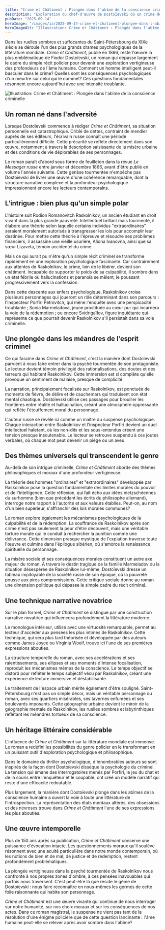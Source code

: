 ```yaml
---
title: "Crime et Châtiment : Plongée dans l'abîme de la conscience criminelle"
description: "Exploration du chef-d'œuvre de Dostoïevski où un crime devient le châtiment d'un esprit torturé, entre thriller psychologique et quête de rédemption."
pubDate: "2025-09-14"
heroImage: "/images/ia/2025-09-14-crime-et-chatiment-plongee-dans-l-abime-de-la-conscience-cri-c00eab-hero/2025-09-14-crime-et-chatiment-plongee-dans-l-abime-de-la-conscience-cri-c00eab-hero.png"
heroImageAlt: "Illustration: Crime et Châtiment : Plongée dans l'abîme de la conscience criminelle"
---
```


Dans les ruelles sombres et suffocantes du Saint-Pétersbourg du XIXe siècle se déroule l'un des plus grands drames psychologiques de la littérature mondiale. *Crime et Châtiment*, publié en 1866, reste l'œuvre la plus emblématique de Fiodor Dostoïevski, un roman qui dépasse largement le cadre du simple récit policier pour devenir une exploration vertigineuse des profondeurs de l'âme humaine. Comment un homme intelligent peut-il basculer dans le crime? Quelles sont les conséquences psychologiques d'un meurtre sur celui qui le commet? Ces questions fondamentales résonnent encore aujourd'hui avec une intensité troublante.


<picture><source srcset="/images/ia/2025-09-14-crime-et-chatiment-plongee-dans-l-abime-de-la-conscience-cri-c00eab-inline/2025-09-14-crime-et-chatiment-plongee-dans-l-abime-de-la-conscience-cri-c00eab-inline.avif" type="image/avif" /><source srcset="/images/ia/2025-09-14-crime-et-chatiment-plongee-dans-l-abime-de-la-conscience-cri-c00eab-inline/2025-09-14-crime-et-chatiment-plongee-dans-l-abime-de-la-conscience-cri-c00eab-inline.webp" type="image/webp" /><img src="/images/ia/2025-09-14-crime-et-chatiment-plongee-dans-l-abime-de-la-conscience-cri-c00eab-inline/2025-09-14-crime-et-chatiment-plongee-dans-l-abime-de-la-conscience-cri-c00eab-inline.png" alt="Illustration: Crime et Châtiment : Plongée dans l'abîme de la conscience criminelle" loading="lazy" decoding="async" /></picture>


## Un roman né dans l'adversité

Lorsque Dostoïevski commence à rédiger *Crime et Châtiment*, sa situation personnelle est catastrophique. Criblé de dettes, contraint de mendier auprès de ses éditeurs, l'écrivain russe connaît une période particulièrement difficile. Cette précarité se reflète directement dans son œuvre, notamment à travers la description saisissante de la misère urbaine et des conditions de vie déplorables de ses personnages.

Le roman paraît d'abord sous forme de feuilleton dans la revue *Le Messager russe* entre janvier et décembre 1866, avant d'être publié en volume l'année suivante. Cette genèse tourmentée n'empêche pas Dostoïevski de livrer une œuvre d'une cohérence remarquable, dont la structure narrative complexe et la profondeur psychologique impressionnent encore les lecteurs contemporains.

## L'intrigue : bien plus qu'un simple polar

L'histoire suit Rodion Romanovitch Raskolnikov, un ancien étudiant en droit vivant dans la plus grande pauvreté. Intellectuel brillant mais tourmenté, il élabore une théorie selon laquelle certains individus "extraordinaires" seraient moralement autorisés à transgresser les lois pour accomplir leur destinée. Pour mettre cette théorie à l'épreuve et résoudre ses problèmes financiers, il assassine une vieille usurière, Aliona Ivanovna, ainsi que sa sœur Lizaveta, témoin accidentel du crime.

Mais ce qui aurait pu n'être qu'un simple récit criminel se transforme rapidement en une exploration psychologique fascinante. Car contrairement aux attentes de Raskolnikov, le crime, loin de le libérer, devient son châtiment. Incapable de supporter le poids de sa culpabilité, il sombre dans un état fébrile où hallucinations et paranoïa se mêlent, le poussant progressivement vers la confession.

Dans cette descente aux enfers psychologique, Raskolnikov croise plusieurs personnages qui joueront un rôle déterminant dans son parcours : l'inspecteur Porfiri Petrovitch, qui mène l'enquête avec une perspicacité troublante ; Sonia Marmeladova, jeune prostituée au cœur pur qui incarnera la voie de la rédemption ; ou encore Svidrigaïlov, figure inquiétante qui représente ce que pourrait devenir Raskolnikov s'il persistait dans sa voie criminelle.

## Une plongée dans les méandres de l'esprit criminel

Ce qui fascine dans *Crime et Châtiment*, c'est la manière dont Dostoïevski parvient à nous faire entrer dans la psyché tourmentée de son protagoniste. Le lecteur devient témoin privilégié des rationalisations, des doutes et des terreurs qui habitent Raskolnikov. Cette immersion est si complète qu'elle provoque un sentiment de malaise, presque de complicité.

La narration, principalement focalisée sur Raskolnikov, est ponctuée de moments de fièvre, de délire et de cauchemars qui traduisent son état mental chaotique. Dostoïevski utilise ces passages pour brouiller les frontières entre réalité et hallucination, créant une atmosphère oppressante qui reflète l'étouffement moral du personnage.

L'auteur russe se révèle ici comme un maître du suspense psychologique. Chaque interaction entre Raskolnikov et l'inspecteur Porfiri devient un duel intellectuel haletant, où les non-dits et les sous-entendus créent une tension presque insoutenable. Le lecteur se retrouve suspendu à ces joutes verbales, où chaque mot peut devenir un piège ou un aveu.

## Des thèmes universels qui transcendent le genre

Au-delà de son intrigue criminelle, *Crime et Châtiment* aborde des thèmes philosophiques et moraux d'une profondeur vertigineuse.

La théorie des hommes "ordinaires" et "extraordinaires" développée par Raskolnikov pose la question fondamentale des limites morales du pouvoir et de l'intelligence. Cette réflexion, qui fait écho aux idées nietzschéennes du surhomme (bien que précédant les écrits du philosophe allemand), interroge notre rapport à l'autorité et aux valeurs établies. Peut-on, au nom d'un bien supérieur, s'affranchir des lois morales communes?

Le roman explore également les mécanismes psychologiques de la culpabilité et de la rédemption. La souffrance de Raskolnikov après son crime n'est pas seulement la peur d'être découvert, mais une véritable torture morale qui le conduit à rechercher la punition comme une délivrance. Cette dimension presque mystique de l'expiation traverse toute l'œuvre et culmine dans l'épilogue sibérien, où s'amorce la renaissance spirituelle du personnage.

La misère sociale et ses conséquences morales constituent un autre axe majeur du roman. À travers le destin tragique de la famille Marmeladov ou la situation désespérée de Raskolnikov lui-même, Dostoïevski dresse un tableau impitoyable de la société russe de son époque, où la pauvreté pousse aux pires compromissions. Cette critique sociale donne au roman une dimension politique qui dépasse le simple cadre du récit criminel.

## Une technique narrative novatrice

Sur le plan formel, *Crime et Châtiment* se distingue par une construction narrative novatrice qui influencera profondément la littérature moderne.

Le monologue intérieur, utilisé avec une virtuosité remarquable, permet au lecteur d'accéder aux pensées les plus intimes de Raskolnikov. Cette technique, qui sera plus tard théorisée et développée par des auteurs comme James Joyce ou Virginia Woolf, trouve ici l'une de ses premières expressions abouties.

La structure temporelle du roman, avec ses accélérations et ses ralentissements, ses ellipses et ses moments d'intense focalisation, reproduit les mécanismes mêmes de la conscience. Le temps objectif se distord pour refléter le temps subjectif vécu par Raskolnikov, créant une expérience de lecture immersive et déstabilisante.

Le traitement de l'espace urbain mérite également d'être souligné. Saint-Pétersbourg n'est pas un simple décor, mais un véritable personnage du roman, avec ses quartiers misérables, ses tavernes enfumées et ses boulevards imposants. Cette géographie urbaine devient le miroir de la géographie mentale de Raskolnikov, les ruelles sombres et labyrinthiques reflétant les méandres tortueux de sa conscience.

## Un héritage littéraire considérable

L'influence de *Crime et Châtiment* sur la littérature mondiale est immense. Le roman a redéfini les possibilités du genre policier en le transformant en un puissant outil d'exploration psychologique et philosophique.

Dans le domaine du thriller psychologique, d'innombrables auteurs se sont inspirés de la façon dont Dostoïevski dissèque la psychologie du criminel. La tension qui émane des interrogatoires menés par Porfiri, le jeu du chat et de la souris entre l'enquêteur et le coupable, ont créé un modèle narratif qui reste d'une efficacité redoutable.

Plus largement, la manière dont Dostoïevski plonge dans les abîmes de la conscience humaine a ouvert la voie à toute une littérature de l'introspection. La représentation des états mentaux altérés, des obsessions et des névroses trouve dans *Crime et Châtiment* l'une de ses expressions les plus abouties.

## Une œuvre intemporelle

Plus de 150 ans après sa publication, *Crime et Châtiment* conserve une puissance d'évocation intacte. Les questionnements moraux qu'il soulève résonnent avec une acuité particulière dans notre monde contemporain, où les notions de bien et de mal, de justice et de rédemption, restent profondément problématiques.

La plongée vertigineuse dans la psyché tourmentée de Raskolnikov nous confronte à nos propres zones d'ombre, à ces pensées inavouables qui parfois nous traversent. C'est peut-être là que réside le génie de Dostoïevski : nous faire reconnaître en nous-mêmes les germes de cette folie raisonnante qui habite son personnage.

*Crime et Châtiment* est une œuvre vivante qui continue de nous interroger sur notre humanité, sur nos choix moraux et sur les conséquences de nos actes. Dans ce roman magistral, le suspense ne vient pas tant de la résolution d'une énigme policière que de cette question lancinante : l'âme humaine peut-elle se relever après avoir sombré dans l'abîme?